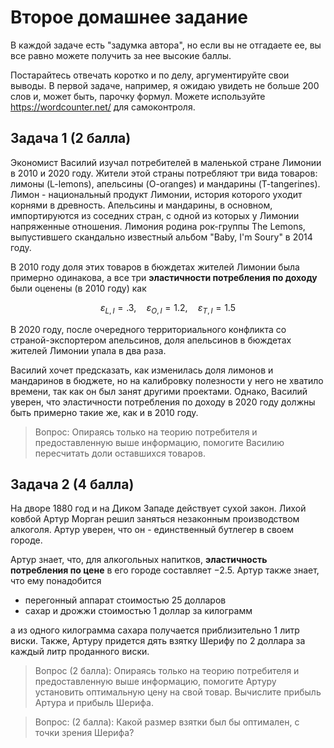 # Второе домашнее задание

В каждой задаче есть "задумка автора", но если вы не отгадаете ее, вы все равно можете получить за нее высокие баллы. 

Постарайтесь отвечать коротко и по делу, аргументируйте свои выводы. В первой задаче, например, я ожидаю увидеть не больше 200 слов и, может быть, парочку формул. Можете используйте https://wordcounter.net/ для самоконтроля.

## Задача 1 (2 балла)

Экономист Василий изучал потребителей в маленькой стране Лимонии в 2010 и 2020 году. Жители этой страны потребляют три вида товаров: лимоны (L-lemons), апельсины (O-oranges) и мандарины (T-tangerines). Лимон - национальный продукт Лимонии, история которого уходит корнями в древность. Апельсины и мандарины, в основном, импортируются из соседних стран, с одной из которых у Лимонии напряженные отношения. Лимония родина рок-группы The Lemons, выпустившего скандально известный альбом "Baby, I'm Soury" в 2014 году.

В 2010 году доля этих товаров в бюждетах жителей Лимонии была примерно одинакова, а все три **эластичности потребления по доходу** были оценены (в 2010 году) как 

$$ \varepsilon_{L, I} = .3, \quad \varepsilon_{O, I} = 1.2, \quad \varepsilon_{T, I} = 1.5$$

В 2020 году, после очередного территориального конфликта со страной-экспортером апельсинов, доля апельсинов в бюждетах жителей Лимонии упала в два раза.

Василий хочет предсказать, как изменилась доля лимонов и мандаринов в бюджете, но на калибровку полезности у него не хватило времени, так как он был занят другими проектами. Однако, Василий уверен, что эластичности потребления по доходу в 2020 году должны быть примерно такие же, как и в 2010 году.

> Вопрос: Опираясь только на теорию потребителя и предоставленную выше информацию, помогите Василию пересчитать доли оставшихся товаров.

## Задача 2 (4 балла)

На дворе 1880 год и на Диком Западе действует сухой закон. Лихой ковбой Артур Морган решил заняться незаконным производством алкоголя. Артур уверен, что он - единственный бутлегер в своем городе.

Артур знает, что, для алкогольных напитков, **эластичность потребления по цене** в его городе составляет $-2.5$. Артур также знает, что ему понадобится

- перегонный аппарат стоимостью 25 долларов
- сахар и дрожжи стоимостью 1 доллар за килограмм

а из одного килограмма сахара получается приблизительно 1 литр виски. Также, Артуру придется дять взятку Шерифу по 2 доллара за каждый литр проданного виски.

> Вопрос (2 балла): Опираясь только на теорию потребителя и предоставленную выше информацию, помогите Артуру установить оптимальную цену на свой товар. Вычислите прибыль Артура и прибыль Шерифа.

> Вопрос: (2 балла): Какой размер взятки был бы оптимален, с точки зрения Шерифа?